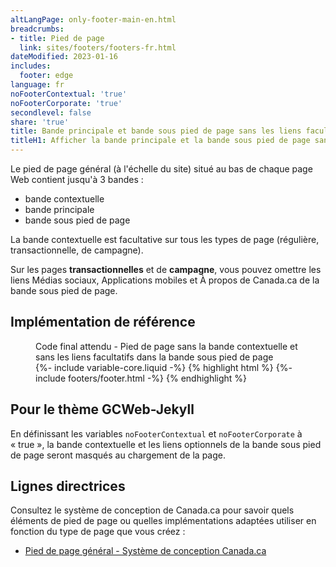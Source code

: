 ```yaml
---
altLangPage: only-footer-main-en.html
breadcrumbs:
- title: Pied de page
  link: sites/footers/footers-fr.html
dateModified: 2023-01-16
includes:
  footer: edge
language: fr
noFooterContextual: 'true'
noFooterCorporate: 'true'
secondlevel: false
share: 'true'
title: Bande principale et bande sous pied de page sans les liens facultatifs
titleH1: Afficher la bande principale et la bande sous pied de page sans les liens facultatifs
---
```

<div class="wb-prettify all-pre hide"></div>

Le pied de page général (à l'échelle du site) situé au bas de chaque page Web contient jusqu'à 3 bandes&nbsp;:
* bande contextuelle
* bande principale
* bande sous pied de page

La bande contextuelle est facultative sur tous les types de page (régulière, transactionnelle, de campagne).

Sur les pages **transactionnelles** et de **campagne**, vous pouvez omettre les liens Médias sociaux, Applications mobiles et À propos de Canada.ca de la bande sous pied de page.

## Implémentation de référence
<figure>
  <figcaption class="h3">Code final attendu - Pied de page sans la bande contextuelle et sans les liens facultatifs dans la bande sous pied de page</figcaption>
{%- include variable-core.liquid -%}
{% highlight html %}
	{%- include footers/footer.html -%}
{% endhighlight %}
</figure>

## Pour le thème GCWeb-Jekyll
En définissant les variables `noFooterContextual` et `noFooterCorporate` à «&nbsp;true&nbsp;», la bande contextuelle et les liens optionnels de la bande sous pied de page seront masqués au chargement de la page.

## Lignes directrices
Consultez le système de conception de Canada.ca pour savoir quels éléments de pied de page ou quelles implémentations adaptées utiliser en fonction du type de page que vous créez&nbsp;:
* [Pied de page général - Système de conception Canada.ca](https://conception.canada.ca/configurations-conception-communes/pied-page.html)